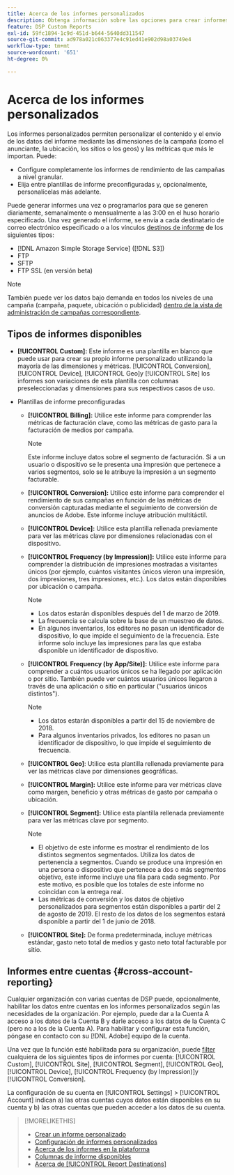 ```yaml
---
title: Acerca de los informes personalizados
description: Obtenga información sobre las opciones para crear informes personalizados manualmente o mediante plantillas de informe preconfiguradas.
feature: DSP Custom Reports
exl-id: 59fc1894-1c9d-451d-b644-5640dd311547
source-git-commit: ad978a021c063377e4c91ed41e902d98a03749e4
workflow-type: tm+mt
source-wordcount: '651'
ht-degree: 0%

---
```


# Acerca de los informes personalizados

Los informes personalizados permiten personalizar el contenido y el envío de los datos del informe mediante las dimensiones de la campaña (como el anunciante, la ubicación, los sitios o los geos) y las métricas que más le importan. Puede:

* Configure completamente los informes de rendimiento de las campañas a nivel granular.
* Elija entre plantillas de informe preconfiguradas y, opcionalmente, personalícelas más adelante.

Puede generar informes una vez o programarlos para que se generen diariamente, semanalmente o mensualmente a las 3:00 en el huso horario especificado. Una vez generado el informe, se envía a cada destinatario de correo electrónico especificado o a los vínculos [destinos de informe](/help/dsp/reports/report-destinations/report-destination-about.md) de los siguientes tipos:

* [!DNL Amazon Simple Storage Service] ([!DNL S3])
* FTP
* SFTP
* FTP SSL (en versión beta)

>[!NOTE]
>
>También puede ver los datos bajo demanda en todos los niveles de una campaña (campaña, paquete, ubicación o publicidad) [dentro de la vista de administración de campañas correspondiente](/help/dsp/campaign-management/reports/campaign-reports-about.md).

## Tipos de informes disponibles

* **[!UICONTROL Custom]:** Este informe es una plantilla en blanco que puede usar para crear su propio informe personalizado utilizando la mayoría de las dimensiones y métricas. [!UICONTROL Conversion], [!UICONTROL Device], [!UICONTROL Geo]y [!UICONTROL Site] los informes son variaciones de esta plantilla con columnas preseleccionadas y dimensiones para sus respectivos casos de uso.

* Plantillas de informe preconfiguradas

   * **[!UICONTROL Billing]:** Utilice este informe para comprender las métricas de facturación clave, como las métricas de gasto para la facturación de medios por campaña.

      >[!NOTE]
      >
      >Este informe incluye datos sobre el segmento de facturación. Si a un usuario o dispositivo se le presenta una impresión que pertenece a varios segmentos, solo se le atribuye la impresión a un segmento facturable.

   * **[!UICONTROL Conversion]:** Utilice este informe para comprender el rendimiento de sus campañas en función de las métricas de conversión capturadas mediante el seguimiento de conversión de anuncios de Adobe. Este informe incluye atribución multitáctil.

   * **[!UICONTROL Device]:** Utilice esta plantilla rellenada previamente para ver las métricas clave por dimensiones relacionadas con el dispositivo.

   * **[!UICONTROL Frequency (by Impression)]:** Utilice este informe para comprender la distribución de impresiones mostradas a visitantes únicos (por ejemplo, cuántos visitantes únicos vieron una impresión, dos impresiones, tres impresiones, etc.). Los datos están disponibles por ubicación o campaña.

      >[!NOTE]
      >
      >* Los datos estarán disponibles después del 1 de marzo de 2019.
      >* La frecuencia se calcula sobre la base de un muestreo de datos.
      >* En algunos inventarios, los editores no pasan un identificador de dispositivo, lo que impide el seguimiento de la frecuencia. Este informe solo incluye las impresiones para las que estaba disponible un identificador de dispositivo.


   * **[!UICONTROL Frequency (by App/Site)]:** Utilice este informe para comprender a cuántos usuarios únicos se ha llegado por aplicación o por sitio. También puede ver cuántos usuarios únicos llegaron a través de una aplicación o sitio en particular (&quot;usuarios únicos distintos&quot;).

      >[!NOTE]
      >
      >* Los datos estarán disponibles a partir del 15 de noviembre de 2018.
      >* Para algunos inventarios privados, los editores no pasan un identificador de dispositivo, lo que impide el seguimiento de frecuencia.


   * **[!UICONTROL Geo]**: Utilice esta plantilla rellenada previamente para ver las métricas clave por dimensiones geográficas.

   * **[!UICONTROL Margin]:** Utilice este informe para ver métricas clave como margen, beneficio y otras métricas de gasto por campaña o ubicación.

   * **[!UICONTROL Segment]:** Utilice esta plantilla rellenada previamente para ver las métricas clave por segmento.

      >[!NOTE]
      >
      >* El objetivo de este informe es mostrar el rendimiento de los distintos segmentos segmentados. Utiliza los datos de pertenencia a segmentos. Cuando se produce una impresión en una persona o dispositivo que pertenece a dos o más segmentos objetivo, este informe incluye una fila para cada segmento. Por este motivo, es posible que los totales de este informe no coincidan con la entrega real.
      >* Las métricas de conversión y los datos de objetivo personalizados para segmentos están disponibles a partir del 2 de agosto de 2019. El resto de los datos de los segmentos estará disponible a partir del 1 de junio de 2018.


   * **[!UICONTROL Site]:** De forma predeterminada, incluye métricas estándar, gasto neto total de medios y gasto neto total facturable por sitio.

## Informes entre cuentas {#cross-account-reporting}

Cualquier organización con varias cuentas de DSP puede, opcionalmente, habilitar los datos entre cuentas en los informes personalizados según las necesidades de la organización. Por ejemplo, puede dar a la Cuenta A acceso a los datos de la Cuenta B y darle acceso a los datos de la Cuenta C (pero no a los de la Cuenta A). Para habilitar y configurar esta función, póngase en contacto con su [!DNL Adobe] equipo de la cuenta.

Una vez que la función esté habilitada para su organización, puede [filter](report-settings.md) cualquiera de los siguientes tipos de informes por cuenta:  [!UICONTROL Custom], [!UICONTROL Site], [!UICONTROL Segment], [!UICONTROL Geo], [!UICONTROL Device], [!UICONTROL Frequency (by Impression)]y [!UICONTROL Conversion].

La configuración de su cuenta en [!UICONTROL Settings] > [!UICONTROL Account] indican a) las otras cuentas cuyos datos están disponibles en su cuenta y b) las otras cuentas que pueden acceder a los datos de su cuenta.

>[!MORELIKETHIS]
>
>* [Crear un informe personalizado](/help/dsp/reports/report-create.md)
>* [Configuración de informes personalizados](/help/dsp/reports/report-settings.md)
>* [Acerca de los informes en la plataforma](/help/dsp/campaign-management/reports/campaign-reports-about.md)
>* [Columnas de informe disponibles](/help/dsp/reports/report-columns.md)
>* [Acerca de [!UICONTROL Report Destinations]](/help/dsp/reports/report-destinations/report-destination-about.md)

